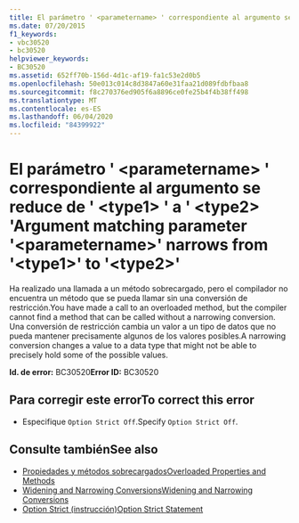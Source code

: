```yaml
---
title: El parámetro ' <parametername> ' correspondiente al argumento se reduce de ' <type1> ' a ' <type2> '
ms.date: 07/20/2015
f1_keywords:
- vbc30520
- bc30520
helpviewer_keywords:
- BC30520
ms.assetid: 652ff70b-156d-4d1c-af19-fa1c53e2d0b5
ms.openlocfilehash: 50e013c014c8d3847a60e31faa21d089fdbfbaa8
ms.sourcegitcommit: f8c270376ed905f6a8896ce0fe25b4f4b38ff498
ms.translationtype: MT
ms.contentlocale: es-ES
ms.lasthandoff: 06/04/2020
ms.locfileid: "84399922"
---
```

# <a name="argument-matching-parameter-parametername-narrows-from-type1-to-type2"></a><span data-ttu-id="8c12a-102">El parámetro ' \<parametername> ' correspondiente al argumento se reduce de ' \<type1> ' a ' \<type2> '</span><span class="sxs-lookup"><span data-stu-id="8c12a-102">Argument matching parameter '\<parametername>' narrows from '\<type1>' to '\<type2>'</span></span>
<span data-ttu-id="8c12a-103">Ha realizado una llamada a un método sobrecargado, pero el compilador no encuentra un método que se pueda llamar sin una conversión de restricción.</span><span class="sxs-lookup"><span data-stu-id="8c12a-103">You have made a call to an overloaded method, but the compiler cannot find a method that can be called without a narrowing conversion.</span></span> <span data-ttu-id="8c12a-104">Una conversión de restricción cambia un valor a un tipo de datos que no pueda mantener precisamente algunos de los valores posibles.</span><span class="sxs-lookup"><span data-stu-id="8c12a-104">A narrowing conversion changes a value to a data type that might not be able to precisely hold some of the possible values.</span></span>  
  
 <span data-ttu-id="8c12a-105">**Id. de error:** BC30520</span><span class="sxs-lookup"><span data-stu-id="8c12a-105">**Error ID:** BC30520</span></span>  
  
## <a name="to-correct-this-error"></a><span data-ttu-id="8c12a-106">Para corregir este error</span><span class="sxs-lookup"><span data-stu-id="8c12a-106">To correct this error</span></span>  
  
- <span data-ttu-id="8c12a-107">Especifique `Option Strict Off`.</span><span class="sxs-lookup"><span data-stu-id="8c12a-107">Specify `Option Strict Off`.</span></span>  
  
## <a name="see-also"></a><span data-ttu-id="8c12a-108">Consulte también</span><span class="sxs-lookup"><span data-stu-id="8c12a-108">See also</span></span>

- [<span data-ttu-id="8c12a-109">Propiedades y métodos sobrecargados</span><span class="sxs-lookup"><span data-stu-id="8c12a-109">Overloaded Properties and Methods</span></span>](../programming-guide/language-features/objects-and-classes/overloaded-properties-and-methods.md)
- [<span data-ttu-id="8c12a-110">Widening and Narrowing Conversions</span><span class="sxs-lookup"><span data-stu-id="8c12a-110">Widening and Narrowing Conversions</span></span>](../programming-guide/language-features/data-types/widening-and-narrowing-conversions.md)
- [<span data-ttu-id="8c12a-111">Option Strict (instrucción)</span><span class="sxs-lookup"><span data-stu-id="8c12a-111">Option Strict Statement</span></span>](../language-reference/statements/option-strict-statement.md)
